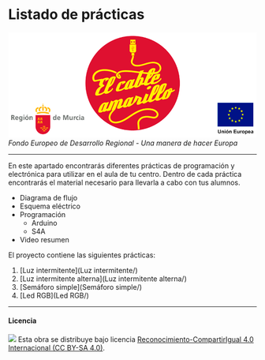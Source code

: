 # Listado de prácticas

<img src="ElCableAmarillo.png" /><br>
*Fondo Europeo de Desarrollo Regional - Una manera de hacer Europa*



***



En este apartado encontrarás diferentes prácticas de programación y electrónica para utilizar en el aula de tu centro. Dentro de cada práctica encontrarás el material necesario para llevarla a cabo con tus alumnos.

- Diagrama de flujo 
- Esquema eléctrico 
- Programación
    - Arduino
    - S4A
- Video resumen


El proyecto contiene las siguientes prácticas:

1. [Luz intermitente](Luz intermitente/)
2. [Luz intermitente alterna](Luz intermitente alterna/)
3. [Semáforo simple](Semáforo simple/)
4. [Led RGB](Led RGB/)



***



#### Licencia

<img src="http://i.creativecommons.org/l/by-sa/4.0/88x31.png" /> Esta obra se distribuye bajo licencia [Reconocimiento-CompartirIgual 4.0 Internacional (CC BY-SA 4.0)](https://creativecommons.org/licenses/by-sa/4.0/deed.es_ES).
